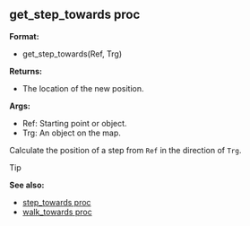 ## get_step_towards proc

**Format:**
+   get_step_towards(Ref, Trg)

**Returns:**
+   The location of the new position.

**Args:**
+   Ref: Starting point or object.
+   Trg: An object on the map.

Calculate the position of a step from `Ref` in the direction of
`Trg`.

> [!TIP] 
> **See also:**
> +   [step_towards proc](/ref/proc/step_towards.md) 
> +   [walk_towards proc](/ref/proc/walk_towards.md) 
